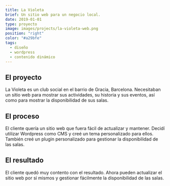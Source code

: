 ```yaml
---
title: La Violeta
brief: Un sitio web para un negocio local.
date: 2019-01-01
type: proyecto
image: images/projects/la-violeta-web.png
position: "right"
color: "#a29bfe"
tags:
  - diseño
  - wordpress
  - contenido dinámico
---
```


## El proyecto

La Violeta es un club social en el barrio de Gracia, Barcelona. Necesitaban un sitio web para mostrar sus actividades, su historia y sus eventos, así como para mostrar la disponibilidad de sus salas.

## El proceso

El cliente quería un sitio web que fuera fácil de actualizar y mantener. Decidí utilizar Wordpress como CMS y creé un tema personalizado para ellos. También creé un plugin personalizado para gestionar la disponibilidad de las salas.

## El resultado

El cliente quedó muy contento con el resultado. Ahora pueden actualizar el sitio web por sí mismos y gestionar fácilmente la disponibilidad de las salas.
